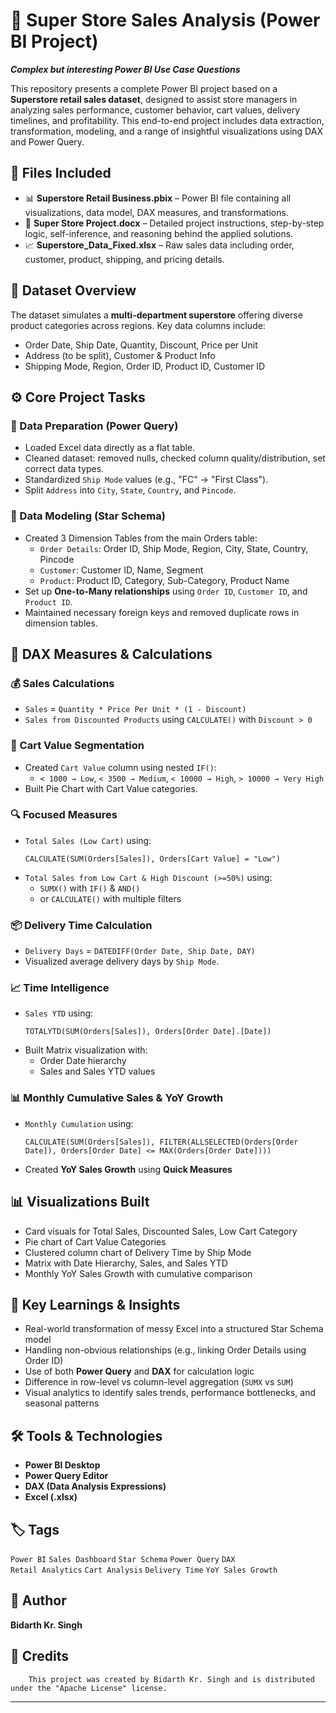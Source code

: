 # 🛒 Super Store Sales Analysis (Power BI Project)
***Complex but interesting Power BI Use Case Questions***

This repository presents a complete Power BI project based on a **Superstore retail sales dataset**, designed to assist store managers in analyzing sales performance, customer behavior, cart values, delivery timelines, and profitability. This end-to-end project includes data extraction, transformation, modeling, and a range of insightful visualizations using DAX and Power Query.

## 📂 Files Included

- 📊 **Superstore Retail Business.pbix** – Power BI file containing all visualizations, data model, DAX measures, and transformations.
- 📄 **Super Store Project.docx** – Detailed project instructions, step-by-step logic, self-inference, and reasoning behind the applied solutions.
- 📈 **Superstore_Data_Fixed.xlsx** – Raw sales data including order, customer, product, shipping, and pricing details.

## 🧾 Dataset Overview

The dataset simulates a **multi-department superstore** offering diverse product categories across regions. Key data columns include:
- Order Date, Ship Date, Quantity, Discount, Price per Unit
- Address (to be split), Customer & Product Info
- Shipping Mode, Region, Order ID, Product ID, Customer ID

## ⚙️ Core Project Tasks

### 🧹 Data Preparation (Power Query)
- Loaded Excel data directly as a flat table.
- Cleaned dataset: removed nulls, checked column quality/distribution, set correct data types.
- Standardized `Ship Mode` values (e.g., "FC" → "First Class").
- Split `Address` into `City`, `State`, `Country`, and `Pincode`.

### 🧱 Data Modeling (Star Schema)
- Created 3 Dimension Tables from the main Orders table:
  - `Order Details`: Order ID, Ship Mode, Region, City, State, Country, Pincode
  - `Customer`: Customer ID, Name, Segment
  - `Product`: Product ID, Category, Sub-Category, Product Name
- Set up **One-to-Many relationships** using `Order ID`, `Customer ID`, and `Product ID`.
- Maintained necessary foreign keys and removed duplicate rows in dimension tables.

## 📐 DAX Measures & Calculations

### 💰 Sales Calculations
- `Sales` = `Quantity * Price Per Unit * (1 - Discount)`
- `Sales from Discounted Products` using `CALCULATE()` with `Discount > 0`

### 🛒 Cart Value Segmentation
- Created `Cart Value` column using nested `IF()`:
  - `< 1000 → Low`, `< 3500 → Medium`, `< 10000 → High`, `> 10000 → Very High`
- Built Pie Chart with Cart Value categories.

### 🔍 Focused Measures
- `Total Sales (Low Cart)` using:
  ```DAX
  CALCULATE(SUM(Orders[Sales]), Orders[Cart Value] = "Low")
  ```
- `Total Sales from Low Cart & High Discount (>=50%)` using:
  - `SUMX()` with `IF()` & `AND()`
  - or `CALCULATE()` with multiple filters

### 📦 Delivery Time Calculation
- `Delivery Days` = `DATEDIFF(Order Date, Ship Date, DAY)`
- Visualized average delivery days by `Ship Mode`.

### 📈 Time Intelligence
- `Sales YTD` using:
  ```DAX
  TOTALYTD(SUM(Orders[Sales]), Orders[Order Date].[Date])
  ```
- Built Matrix visualization with:
  - Order Date hierarchy
  - Sales and Sales YTD values

### 📊 Monthly Cumulative Sales & YoY Growth
- `Monthly Cumulation` using:
  ```DAX
  CALCULATE(SUM(Orders[Sales]), FILTER(ALLSELECTED(Orders[Order Date]), Orders[Order Date] <= MAX(Orders[Order Date])))
  ```
- Created **YoY Sales Growth** using **Quick Measures**

## 📊 Visualizations Built

- Card visuals for Total Sales, Discounted Sales, Low Cart Category
- Pie chart of Cart Value Categories
- Clustered column chart of Delivery Time by Ship Mode
- Matrix with Date Hierarchy, Sales, and Sales YTD
- Monthly YoY Sales Growth with cumulative comparison

## 🧠 Key Learnings & Insights

- Real-world transformation of messy Excel into a structured Star Schema model
- Handling non-obvious relationships (e.g., linking Order Details using Order ID)
- Use of both **Power Query** and **DAX** for calculation logic
- Difference in row-level vs column-level aggregation (`SUMX` vs `SUM`)
- Visual analytics to identify sales trends, performance bottlenecks, and seasonal patterns

## 🛠 Tools & Technologies

- **Power BI Desktop**
- **Power Query Editor**
- **DAX (Data Analysis Expressions)**
- **Excel (.xlsx)**

## 🏷 Tags

`Power BI` `Sales Dashboard` `Star Schema` `Power Query` `DAX`  
`Retail Analytics` `Cart Analysis` `Delivery Time` `YoY Sales Growth`

## 👤 Author

**Bidarth Kr. Singh**

## 📌 Credits

        This project was created by Bidarth Kr. Singh and is distributed under the "Apache License" license.

---
